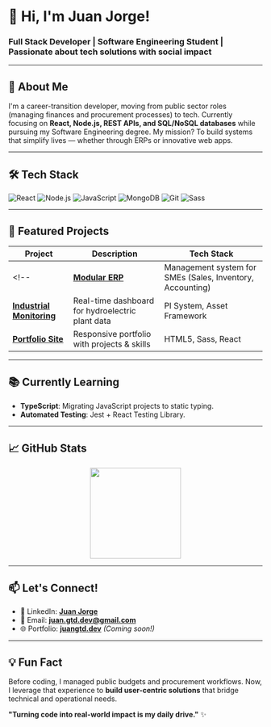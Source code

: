 # 👋 Hi, I'm Juan Jorge!

### **Full Stack Developer | Software Engineering Student | Passionate about tech solutions with social impact**

---

## 🚀 **About Me**  
I'm a career-transition developer, moving from public sector roles (managing finances and procurement processes) to tech. Currently focusing on **React, Node.js, REST APIs, and SQL/NoSQL databases** while pursuing my Software Engineering degree. My mission? To build systems that simplify lives — whether through ERPs or innovative web apps.

---

## 🛠️ **Tech Stack**  
<p align="left">
  <img src="https://img.shields.io/badge/React-61DAFB?style=for-the-badge&logo=react&logoColor=black" alt="React">
  <img src="https://img.shields.io/badge/Node.js-339933?style=for-the-badge&logo=node.js&logoColor=white" alt="Node.js">
  <img src="https://img.shields.io/badge/JavaScript-F7DF1E?style=for-the-badge&logo=javascript&logoColor=black" alt="JavaScript">
  <img src="https://img.shields.io/badge/MongoDB-47A248?style=for-the-badge&logo=mongodb&logoColor=white" alt="MongoDB">
  <img src="https://img.shields.io/badge/Git-F05032?style=for-the-badge&logo=git&logoColor=white" alt="Git">
  <img src="https://img.shields.io/badge/Sass-CC6699?style=for-the-badge&logo=sass&logoColor=white" alt="Sass">
</p>

---

## 🌟 **Featured Projects**  
| Project | Description | Tech Stack | 
|---------|-------------|------------|
<!--| **[Modular ERP](https://github.com/juangtddev/erp-modular)** | Management system for SMEs (Sales, Inventory, Accounting) | React, Node.js, MySQL |
| **[Industrial Monitoring](https://github.com/juangtddev/pi-monitoring)** | Real-time dashboard for hydroelectric plant data | PI System, Asset Framework |
| **[Portfolio Site](https://github.com/juangtddev/portfolio)** | Responsive portfolio with projects & skills | HTML5, Sass, React | -->

---

## 📚 **Currently Learning**  
- **TypeScript**: Migrating JavaScript projects to static typing.  
- **Automated Testing**: Jest + React Testing Library.  
<!-- - **Cloud Basics**: AWS & Docker (early stages!).  -->

---

## 📈 **GitHub Stats**  
<p align="center">
  <img height="180em" src="https://github-readme-stats.vercel.app/api?username=juangtddev&show_icons=true&theme=dark&hide_border=true" />
</p>

---

## 📫 **Let's Connect!**  
- 💼 LinkedIn: **[Juan Jorge](https://www.linkedin.com/in/juan-jorge-sd/)**  
- 📧 Email: **[juan.gtd.dev@gmail.com](mailto:juan.gtd.dev@gmail.com)**  
- 🌐 Portfolio: **[juangtd.dev](https://juangtd.dev)** *(Coming soon!)*  

---

## 💡 **Fun Fact**  
Before coding, I managed public budgets and procurement workflows. Now, I leverage that experience to **build user-centric solutions** that bridge technical and operational needs.  

**"Turning code into real-world impact is my daily drive."** ✨  
